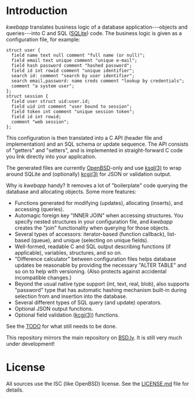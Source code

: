 # Introduction

*kwebapp* translates business logic of a database application---objects
and queries---into C and SQL ([SQLite](https://sqlite.org)) code.  The
business logic is given as a configuration file, for example:

```
struct user {
  field name text null comment "full name (or null)";
  field email text unique comment "unique e-mail";
  field hash password comment "hashed password";
  field id int rowid comment "unique identifier";
  search id: comment "search by user identifier";
  search email,password: name creds comment "lookup by credentials";
  comment "a system user";
};
struct session {
  field user struct uid:user.id;
  field uid int comment "user bound to session";
  field token int comment "unique session token";
  field id int rowid;
  comment "web session";
};
```

This configuration is then translated into a C API (header file and
implementation) and an SQL schema or update sequence.  The API consists
of "getters" and "setters", and is implemented in straight-forward C
code you link directly into your application.

The generated files are currently
[OpenBSD](https://www.openbsd.org)-only and use
[ksql(3)](https://kristaps.bsd.lv/ksql) to wrap around SQLite and
(optionally)
[kcgi(3)](https://kristaps.bsd.lv/kcgi) for JSON or validation output.

Why is *kwebapp* handy?  It removes a lot of "boilerplate" code querying
the database and allocating objects.  Some more features:

- Functions generated for modifying (updates), allocating (inserts), and
  accessing (queries).
- Automagic foreign key "INNER JOIN" when accessing structures.  You
  specify nested structures in your configuration file, and *kwebapp*
  creates the "join" functionality when querying for those objects.
- Several types of accessors: iterator-based (function callback),
  list-based (queue), and unique (selecting on unique fields).
- Well-formed, readable C and SQL output describing functions (if
  applicable), variables, structures, and so on.
- "Difference calculator" between configuration files helps database
  updates be reasonable by providing the necessary "ALTER TABLE" and so
  on to help with versioning.  (Also protects against accidental
  incompatible changes.)
- Beyond the usual native type support (int, text, real, blob), also
  supports "password" type that has automatic hashing mechanism built-in
  during selection from and insertion into the database.
- Several different types of SQL query (and update) operators.
- Optional JSON output functions.
- Optional field validation ([kcgi(3)](https://kristaps.bsd.lv/kcgi))
  functions.

See the [TODO](TODO.md) for what still needs to be done.

This repository mirrors the main repository on
[BSD.lv](https://www.bsd.lv).  It is still very much under development!

# License

All sources use the ISC (like OpenBSD) license.
See the [LICENSE.md](LICENSE.md) file for details.
